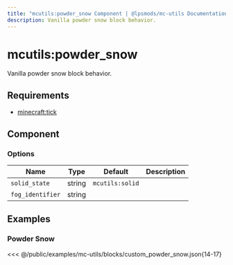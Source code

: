 ```yaml
---
title: "mcutils:powder_snow Component | @lpsmods/mc-utils Documentation"
description: Vanilla powder snow block behavior.
---
```


# mcutils:powder_snow

Vanilla powder snow block behavior.

## Requirements

- [minecraft:tick](https://learn.microsoft.com/en-us/minecraft/creator/reference/content/blockreference/examples/blockcomponents/minecraftblock_tick)

## Component

### Options

| Name             | Type   | Default         | Description |
| ---------------- | ------ | --------------- | ----------- |
| `solid_state`    | string | `mcutils:solid` |             |
| `fog_identifier` | string |                 |             |

## Examples

### Powder Snow

<<< @/public/examples/mc-utils/blocks/custom_powder_snow.json{14-17}
